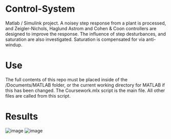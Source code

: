 # Control-System
Matlab / Simulink project. A noisey step response from a plant is processed, and Zeigler-Nichols, Haglund Astrom and Cohen & Coon controllers are designed to improve the response. The influence of step desturbances, and saturation are also investigated. Saturation is compensated for via anti-windup.

# Use
The full contents of this repo must be placed inside of the /Documents/MATLAB folder, or the current working directory for MATLAB if this has been changed.
The Coursework.mlx script is the main file. All other files are called from this script.

# Results
![image](https://user-images.githubusercontent.com/72700318/119026481-21065800-b99d-11eb-965a-0e44a69b1b99.png)
![image](https://user-images.githubusercontent.com/72700318/119026534-3085a100-b99d-11eb-9647-b7d356096e91.png)

